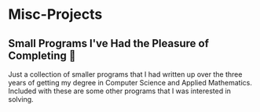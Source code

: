 # Misc-Projects
## Small Programs I've Had the Pleasure of Completing :seedling:
Just a collection of smaller programs that I had written up over the three years 
of getting my degree in Computer Science and Applied Mathematics. Included with 
these are some other programs that I was interested in solving. 
